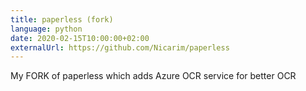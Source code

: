 ```yaml
--- 
title: paperless (fork)
language: python
date: 2020-02-15T10:00:00+02:00
externalUrl: https://github.com/Nicarim/paperless
---
```

My FORK of paperless which adds Azure OCR service for better OCR
